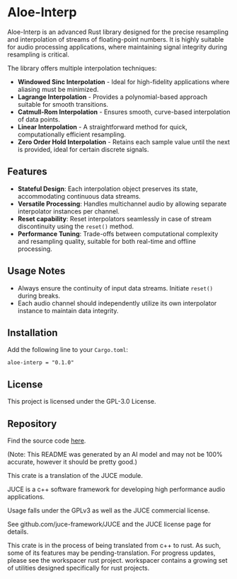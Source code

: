 # Aloe-Interp

Aloe-Interp is an advanced Rust library designed for the precise resampling and interpolation of streams of floating-point numbers. It is highly suitable for audio processing applications, where maintaining signal integrity during resampling is critical.

The library offers multiple interpolation techniques:
- **Windowed Sinc Interpolation** - Ideal for high-fidelity applications where aliasing must be minimized.
- **Lagrange Interpolation** - Provides a polynomial-based approach suitable for smooth transitions.
- **Catmull-Rom Interpolation** - Ensures smooth, curve-based interpolation of data points.
- **Linear Interpolation** - A straightforward method for quick, computationally efficient resampling.
- **Zero Order Hold Interpolation** - Retains each sample value until the next is provided, ideal for certain discrete signals.

## Features
- **Stateful Design**: Each interpolation object preserves its state, accommodating continuous data streams.
- **Versatile Processing**: Handles multichannel audio by allowing separate interpolator instances per channel.
- **Reset capability**: Reset interpolators seamlessly in case of stream discontinuity using the `reset()` method.
- **Performance Tuning**: Trade-offs between computational complexity and resampling quality, suitable for both real-time and offline processing.

## Usage Notes
- Always ensure the continuity of input data streams. Initiate `reset()` during breaks.
- Each audio channel should independently utilize its own interpolator instance to maintain data integrity.

## Installation
Add the following line to your `Cargo.toml`:
```
aloe-interp = "0.1.0"
```

## License
This project is licensed under the GPL-3.0 License.

## Repository
Find the source code [here](https://github.com/klebs6/aloe-rs).

(Note: This README was generated by an AI model and may not be 100% accurate, however it should be pretty good.)

This crate is a translation of the JUCE module.

JUCE is a c++ software framework for developing high performance audio applications.

Usage falls under the GPLv3 as well as the JUCE commercial license.

See github.com/juce-framework/JUCE and the JUCE license page for details.

This crate is in the process of being translated from c++ to rust. As such, some of its features may be pending-translation. For progress updates, please see the workspacer rust project. workspacer contains a growing set of utilities designed specifically for rust projects.
